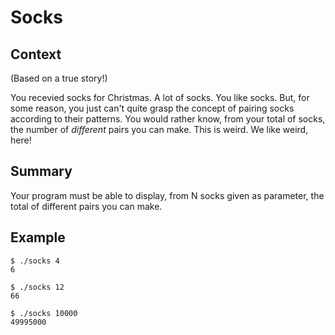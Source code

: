 # Socks

## Context

(Based on a true story!)

You recevied socks for Christmas.
A lot of socks.
You like socks.
But, for some reason, you just can't quite grasp the concept of pairing socks according to their patterns.
You would rather know, from your total of socks, the number of _different_ pairs you can make.
This is weird.
We like weird, here!

## Summary

Your program must be able to display, from N socks given as parameter, the total of different pairs you can make.

## Example

```
$ ./socks 4
6

$ ./socks 12
66

$ ./socks 10000
49995000
```
